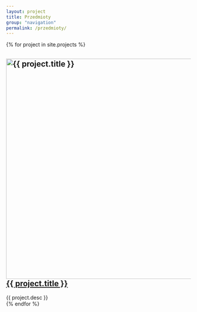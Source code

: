 ```yaml
---
layout: project
title: Przedmioty
group: "navigation"
permalink: /przedmioty/
---
```


{% for project in site.projects %}

<div class="responsive">
  <div class="hvr-outline-in">
  <div class="gallery">
   <h2><a href="{{ project.url | prepend: site.baseurl}}"><img src="{{ project.image_path }}" style="width: 600; height: auto" alt="{{ project.title }}">{{ project.title }}</a></h2>
  <div class="desc">{{ project.desc }}</div>
  </div>
  </div>
</div>
{% endfor %}
<div class="clearfix"></div>
